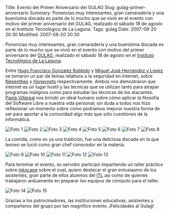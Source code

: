 Title: Evento del Primer Aniversario del GULAG
Slug: gulag-primer-aniversario
Summary: Ponencias muy interesantes, gran camaradería y una buenísima discada es parte de lo mucho que se vivió en el evento con motivo del primer aniversario del GULAG, realizado el sábado 18 de agosto en el Instituto Tecnológico de La Laguna.
Tags: gulag
Date: 2007-08-20 20:30
Modified: 2007-08-20 20:30


Ponencias muy interesantes, gran camaradería y una buenísima discada es parte de lo mucho que se vivió en el evento con motivo del primer aniversario del [GULAG](http://www.gulag.org.mx), realizado el sábado 18 de agosto en el [Instituto Tecnológico de La Laguna](http://www.itlalaguna.edu.mx/).

Entre [Hugo Francisco Gonzalez Robledo](http://www.honeynet.org.mx/web/pages/Miembros) y [Miguel José Hernández y López](http://www.honeynet.org.mx/web/pages/Miembros) se tomaron un par de temas relativos a la seguridad en internet, sobre [Nepenthes](http://es.wikipedia.org/wiki/Nepenthes) y [Honeynets](http://en.wikipedia.org/wiki/Honeynet_project) respectivamente. Ambos nos demostraron que internet es un lugar hostil y las técnicas que se utilizan tanto para atrapar programas malignos como para estudiar las técnicas de los atacantes. [Paola Villareal](http://creativecommons.org.mx) nos brindó un ideal humano sobre cómo aplicar la filosofía del Software Libre a nuestra vida personal; sin duda a todos nos hizo reflexionar un momento sobre cómo podríamos mejorar nuestra forma de ser para aportar a la comunidad algo más que sólo cuestiones de la informática.

<img class="img-fluid" src="dsc03874.jpg" alt="Foto 1">

<img class="img-fluid" src="dsc03875.jpg" alt="Foto 2">

<img class="img-fluid" src="dsc03880.jpg" alt="Foto 3">

<img class="img-fluid" src="dsc03881.jpg" alt="Foto 4">

<img class="img-fluid" src="dsc03886.jpg" alt="Foto 5">

<img class="img-fluid" src="dsc03889.jpg" alt="Foto 6">

<img class="img-fluid" src="dsc03891.jpg" alt="Foto 7">

<img class="img-fluid" src="dsc03895.jpg" alt="Foto 8">

La comida, como es ya una tradición, fue una deliciosa discada en la que leoneo se lució como gran chef conocedor en la materia.

<img class="img-fluid" src="dsc03898.jpg" alt="Foto 9">

<img class="img-fluid" src="dsc03900.jpg" alt="Foto 10">

<img class="img-fluid" src="dsc03902.jpg" alt="Foto 11">

<img class="img-fluid" src="dsc03903.jpg" alt="Foto 12">

<img class="img-fluid" src="dsc03904.jpg" alt="Foto 13">

Para terminar el evento, su servidor participó impartiendo un taller práctico sobre [Inkscape](http://www.inkscape.org) sobre el cual, quiero destacar el gran entusiasmo de los asistentes, gran parte de ellos alumnos del [ITL](http://www.itlalaguna.edu.mx/) así como de quienes trabajaron arduamente en preparar los equipos de cómputo para el taller.

<img class="img-fluid" src="dsc03907.jpg" alt="Foto 14">

<img class="img-fluid" src="dsc03908.jpg" alt="Foto 15">

Gracias a los patrocinadores, las instituciones educativas, asistentes y compañeros del grupo por tan magnífico evento. ¡Felicidades al Gulag!
